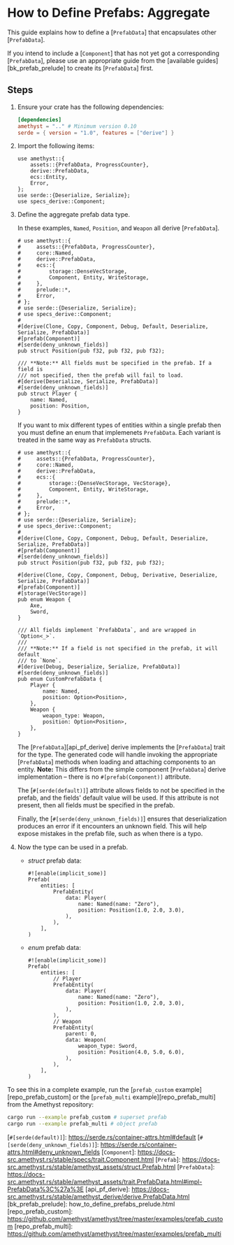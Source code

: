 # How to Define Prefabs: Aggregate

This guide explains how to define a [`PrefabData`] that encapsulates other [`PrefabData`].

If you intend to include a [`Component`] that has not yet got a corresponding [`PrefabData`], please use an appropriate guide from the [available guides][bk_prefab_prelude] to create its [`PrefabData`] first.

## Steps

1. Ensure your crate has the following dependencies:

    ```toml
    [dependencies]
    amethyst = ".." # Minimum version 0.10
    serde = { version = "1.0", features = ["derive"] }
    ```

2. Import the following items:

    ```rust,ignore
    use amethyst::{
        assets::{PrefabData, ProgressCounter},
        derive::PrefabData,
        ecs::Entity,
        Error,
    };
    use serde::{Deserialize, Serialize};
    use specs_derive::Component;
    ```

3. Define the aggregate prefab data type.

    In these examples, `Named`, `Position`, and `Weapon` all derive [`PrefabData`].

    ```rust,edition2018,no_run,noplaypen
    # use amethyst::{
    #     assets::{PrefabData, ProgressCounter},
    #     core::Named,
    #     derive::PrefabData,
    #     ecs::{
    #         storage::DenseVecStorage,
    #         Component, Entity, WriteStorage,
    #     },
    #     prelude::*,
    #     Error,
    # };
    # use serde::{Deserialize, Serialize};
    # use specs_derive::Component;
    #
    #[derive(Clone, Copy, Component, Debug, Default, Deserialize, Serialize, PrefabData)]
    #[prefab(Component)]
    #[serde(deny_unknown_fields)]
    pub struct Position(pub f32, pub f32, pub f32);
    
    /// **Note:** All fields must be specified in the prefab. If a field is
    /// not specified, then the prefab will fail to load.
    #[derive(Deserialize, Serialize, PrefabData)]
    #[serde(deny_unknown_fields)]
    pub struct Player {
        name: Named,
        position: Position,
    }
    ```

    If you want to mix different types of entities within a single prefab then you must define an enum that implemenets `PrefabData`. Each variant is treated in the same way as `PrefabData` structs.

    ```rust,edition2018,no_run,noplaypen
    # use amethyst::{
    #     assets::{PrefabData, ProgressCounter},
    #     core::Named,
    #     derive::PrefabData,
    #     ecs::{
    #         storage::{DenseVecStorage, VecStorage},
    #         Component, Entity, WriteStorage,
    #     },
    #     prelude::*,
    #     Error,
    # };
    # use serde::{Deserialize, Serialize};
    # use specs_derive::Component;
    #
    #[derive(Clone, Copy, Component, Debug, Default, Deserialize, Serialize, PrefabData)]
    #[prefab(Component)]
    #[serde(deny_unknown_fields)]
    pub struct Position(pub f32, pub f32, pub f32);
    
    #[derive(Clone, Copy, Component, Debug, Derivative, Deserialize, Serialize, PrefabData)]
    #[prefab(Component)]
    #[storage(VecStorage)]
    pub enum Weapon {
        Axe,
        Sword,
    }
    
    /// All fields implement `PrefabData`, and are wrapped in `Option<_>`.
    ///
    /// **Note:** If a field is not specified in the prefab, it will default
    /// to `None`.
    #[derive(Debug, Deserialize, Serialize, PrefabData)]
    #[serde(deny_unknown_fields)]
    pub enum CustomPrefabData {
        Player {
            name: Named,
            position: Option<Position>,
        },
        Weapon {
            weapon_type: Weapon,
            position: Option<Position>,
        },
    }

    ```

    The [`PrefabData`][api_pf_derive] derive implements the [`PrefabData`] trait for the type. The generated code will handle invoking the appropriate [`PrefabData`] methods when loading and attaching components to an entity. **Note:** This differs from the simple component [`PrefabData`] derive implementation &ndash; there is no `#[prefab(Component)]` attribute.

    The [`#[serde(default)]`] attribute allows fields to not be specified in the prefab, and the fields' default value will be used. If this attribute is not present, then all fields must be specified in the prefab.

    Finally, the [`#[serde(deny_unknown_fields)]`] ensures that deserialization produces an error if it encounters an unknown field. This will help expose mistakes in the prefab file, such as when there is a typo.

4. Now the type can be used in a prefab.
    * *struct* prefab data:

        ```rust,ignore
        #![enable(implicit_some)]
        Prefab(
            entities: [
                PrefabEntity(
                    data: Player(
                        name: Named(name: "Zero"),
                        position: Position(1.0, 2.0, 3.0),
                    ),
                ),
            ],
        )
        ```

    * *enum* prefab data:

        ```rust,ignore
        #![enable(implicit_some)]
        Prefab(
            entities: [
                // Player
                PrefabEntity(
                    data: Player(
                        name: Named(name: "Zero"),
                        position: Position(1.0, 2.0, 3.0),
                    ),
                ),
                // Weapon
                PrefabEntity(
                    parent: 0,
                    data: Weapon(
                        weapon_type: Sword,
                        position: Position(4.0, 5.0, 6.0),
                    ),
                ),
            ],
        )
        ```


To see this in a complete example, run the [`prefab_custom` example][repo_prefab_custom] or the [`prefab_multi` example][repo_prefab_multi] from the Amethyst repository:

```bash
cargo run --example prefab_custom # superset prefab
cargo run --example prefab_multi # object prefab
```

[`#[serde(default)]`]: https://serde.rs/container-attrs.html#default
[`#[serde(deny_unknown_fields)]`]: https://serde.rs/container-attrs.html#deny_unknown_fields
[`Component`]: https://docs-src.amethyst.rs/stable/specs/trait.Component.html
[`Prefab`]: https://docs-src.amethyst.rs/stable/amethyst_assets/struct.Prefab.html
[`PrefabData`]: https://docs-src.amethyst.rs/stable/amethyst_assets/trait.PrefabData.html#impl-PrefabData%3C%27a%3E
[api_pf_derive]: https://docs-src.amethyst.rs/stable/amethyst_derive/derive.PrefabData.html
[bk_prefab_prelude]: how_to_define_prefabs_prelude.html
[repo_prefab_custom]: https://github.com/amethyst/amethyst/tree/master/examples/prefab_custom
[repo_prefab_multi]: https://github.com/amethyst/amethyst/tree/master/examples/prefab_multi
